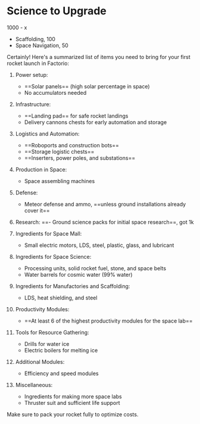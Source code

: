 

# Science to Upgrade
1000 - x

- Scaffolding, 100
- Space Navigation, 50
  
  

Certainly! Here's a summarized list of items you need to bring for your first rocket launch in Factorio:

1. Power setup:
   - ==Solar panels== (high solar percentage in space)
   - No accumulators needed

2. Infrastructure:
   - ==Landing pad== for safe rocket landings
   - Delivery cannons chests for early automation and storage

3. Logistics and Automation:
   - ==Roboports and construction bots==
   - ==Storage logistic chests==
   - ==Inserters, power poles, and substations==

4. Production in Space:
   - Space assembling machines

5. Defense:
   - Meteor defense and ammo, ==unless ground installations already cover it==

6. Research:
   ==- Ground science packs for initial space research==, got 1k

7. Ingredients for Space Mall:
   - Small electric motors, LDS, steel, plastic, glass, and lubricant

8. Ingredients for Space Science:
   - Processing units, solid rocket fuel, stone, and space belts
   - Water barrels for cosmic water (99% water)

9. Ingredients for Manufactories and Scaffolding:
   - LDS, heat shielding, and steel

10. Productivity Modules:
    - ==At least 6 of the highest productivity modules for the space lab==

11. Tools for Resource Gathering:
    - Drills for water ice
    - Electric boilers for melting ice

12. Additional Modules:
    - Efficiency and speed modules

13. Miscellaneous:
    - Ingredients for making more space labs
    - Thruster suit and sufficient life support

Make sure to pack your rocket fully to optimize costs.